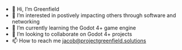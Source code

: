 - 👋 Hi, I’m Greenfield
- 👀 I’m interested in postively impacting others through software and networking
- 🌱 I’m currently learning the Godot 4+ game engine
- 💞️ I’m looking to collaborate on Godot 4+ projects
- 📫 How to reach me jacob@projectgreenfield.solutions
